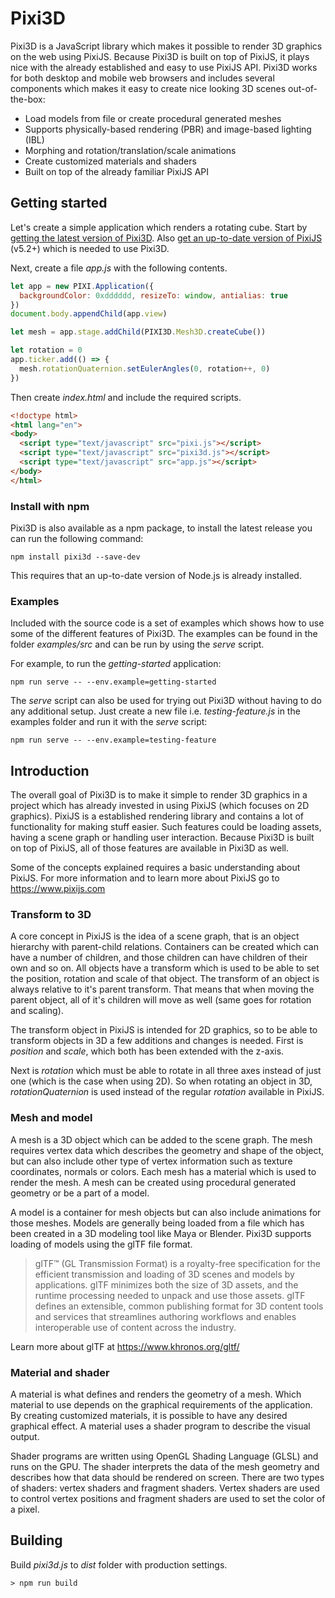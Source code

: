 # Pixi3D
Pixi3D is a JavaScript library which makes it possible to render 3D graphics on 
the web using PixiJS. Because Pixi3D is built on top of PixiJS, it plays nice 
with the already established and easy to use PixiJS API. Pixi3D works for both 
desktop and mobile web browsers and includes several components which makes it 
easy to create nice looking 3D scenes out-of-the-box:

* Load models from file or create procedural generated meshes
* Supports physically-based rendering (PBR) and image-based lighting (IBL)
* Morphing and rotation/translation/scale animations
* Create customized materials and shaders
* Built on top of the already familiar PixiJS API

## Getting started
Let's create a simple application which renders a rotating cube. Start by [getting the latest version of Pixi3D](https://github.com/jnsmalm/pixi3d/releases). Also [get an up-to-date version of PixiJS](https://github.com/pixijs/pixi.js/releases) (v5.2+) which is needed to use Pixi3D.

Next, create a file *app.js* with the following contents.

```javascript
let app = new PIXI.Application({
  backgroundColor: 0xdddddd, resizeTo: window, antialias: true
})
document.body.appendChild(app.view)

let mesh = app.stage.addChild(PIXI3D.Mesh3D.createCube())

let rotation = 0
app.ticker.add(() => {
  mesh.rotationQuaternion.setEulerAngles(0, rotation++, 0)
})
```

Then create *index.html* and include the required scripts.

```html
<!doctype html>
<html lang="en">
<body>
  <script type="text/javascript" src="pixi.js"></script>
  <script type="text/javascript" src="pixi3d.js"></script>
  <script type="text/javascript" src="app.js"></script>
</body>
</html>
```

### Install with npm
Pixi3D is also available as a npm package, to install the latest release you can 
run the following command:

`npm install pixi3d --save-dev`

This requires that an up-to-date version of Node.js is already installed.

### Examples
Included with the source code is a set of examples which shows how to use some 
of the different features of Pixi3D. The examples can be found in the folder
*examples/src* and can be run by using the *serve* script.

For example, to run the *getting-started* application:

`npm run serve -- --env.example=getting-started`

The *serve* script can also be used for trying out Pixi3D without having to do 
any additional setup. Just create a new file i.e. *testing-feature.js* in the 
examples folder and run it with the *serve* script:

`npm run serve -- --env.example=testing-feature`

## Introduction
The overall goal of Pixi3D is to make it simple to render 3D graphics in a 
project which has already invested in using PixiJS (which focuses on 2D 
graphics). PixiJS is a established rendering library and contains a lot of 
functionality for making stuff easier. Such features could be loading assets, 
having a scene graph or handling user interaction. Because Pixi3D is built on 
top of PixiJS, all of those features are available in Pixi3D as well. 

Some of the concepts explained requires a basic understanding about PixiJS. For 
more information and to learn more about PixiJS go to https://www.pixijs.com

### Transform to 3D
A core concept in PixiJS is the idea of a scene graph, that is an object 
hierarchy with parent-child relations. Containers can be created which can have 
a number of children, and those children can have children of their own and so 
on. All objects have a transform which is used to be able to set the position, 
rotation and scale of that object. The transform of an object is always relative 
to it's parent transform. That means that when moving the parent object, all of 
it's children will move as well (same goes for rotation and scaling).

The transform object in PixiJS is intended for 2D graphics, so to be able to 
transform objects in 3D a few additions and changes is needed. First is 
*position* and *scale*, which both has been extended with the z-axis.

Next is *rotation* which must be able to rotate in all three axes instead of 
just one (which is the case when using 2D). So when rotating an object in 3D, 
*rotationQuaternion* is used instead of the regular *rotation* available in 
PixiJS.

### Mesh and model
A mesh is a 3D object which can be added to the scene graph. The mesh requires 
vertex data which describes the geometry and shape of the object, but can also 
include other type of vertex information such as texture coordinates, normals 
or colors. Each mesh has a material which is used to render the mesh. A mesh can 
be created using procedural generated geometry or be a part of a model.

A model is a container for mesh objects but can also include animations for 
those meshes. Models are generally being loaded from a file which has been 
created in a 3D modeling tool like Maya or Blender. Pixi3D supports loading of 
models using the glTF file format.

> glTF™ (GL Transmission Format) is a royalty-free specification for the 
> efficient transmission and loading of 3D scenes and models by applications. 
> glTF minimizes both the size of 3D assets, and the runtime processing needed 
> to unpack and use those assets. glTF defines an extensible, common publishing 
> format for 3D content tools and services that streamlines authoring workflows 
> and enables interoperable use of content across the industry.

Learn more about glTF at https://www.khronos.org/gltf/

### Material and shader
A material is what defines and renders the geometry of a mesh. Which material to 
use depends on the graphical requirements of the application. By creating 
customized materials, it is possible to have any desired graphical effect. A 
material uses a shader program to describe the visual output.

Shader programs are written using OpenGL Shading Language (GLSL) and runs on
the GPU. The shader interprets the data of the mesh geometry and describes how 
that data should be rendered on screen. There are two types of shaders: vertex 
shaders and fragment shaders. Vertex shaders are used to control vertex positions 
and fragment shaders are used to set the color of a pixel.

## Building

Build *pixi3d.js* to *dist* folder with production settings.
```
> npm run build
```